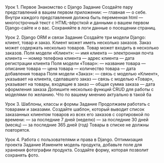 Урок 1. Первое Знакомство с Django
Задание
Создайте пару представлений в вашем первом приложении:
— главная
— о себе.
Внутри каждого представления должна быть переменная html — многострочный текст с HTML-вёрсткой и данными о вашем первом Django-сайте и о вас.
Сохраняйте в логи данные о посещении страниц.

Урок 2. Django ORM и связи
Задание
Создайте три модели Django: клиент, товар и заказ.
Клиент может иметь несколько заказов. Заказ может содержать несколько товаров. Товар может входить в несколько заказов.
Поля модели «Клиент»:
— имя клиента
— электронная почта клиента
— номер телефона клиента
— адрес клиента
— дата регистрации клиента
Поля модели «Товар»:
— название товара
— описание товара
— цена товара
— количество товара
— дата добавления товара
Поля модели «Заказ»:
— связь с моделью «Клиент», указывает на клиента, сделавшего заказ
— связь с моделью «Товар», указывает на товары, входящие в заказ
— общая сумма заказа
— дата оформления заказа
Допишите несколько функций CRUD для работы с моделями по желанию. Что по вашему мнению актуально в такой ба


Урок 3. Шаблоны, классы и формы
Задание
Продолжаем работать с товарами и заказами.
Создайте шаблон, который выводит список заказанных клиентом товаров из всех его заказов с сортировкой по времени:
— за последние 7 дней (неделю)
— за последние 30 дней (месяц)
— за последние 365 дней (год)
Товары в списке не должны повторятся.

Урок 4. Работа с пользователями и права в Django. Оптимизация проекта
Задание
Измените модель продукта, добавьте поле для хранения фотографии продукта.
Создайте форму, которая позволит сохранять фото.
